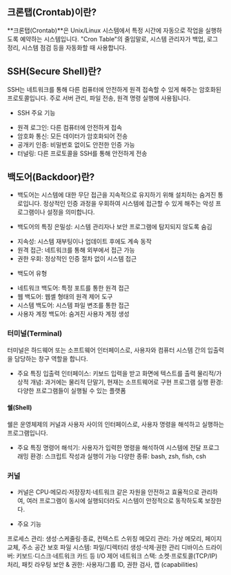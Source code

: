## 크론탭(Crontab)이란?

**크론탭(Crontab)**은 Unix/Linux 시스템에서 특정 시간에 자동으로 작업을 실행하도록 예약하는 시스템입니다. "Cron Table"의 줄임말로, 시스템 관리자가 백업, 로그 정리, 시스템 점검 등을 자동화할 때 사용합니다.

## SSH(Secure Shell)란?

SSH는 네트워크를 통해 다른 컴퓨터에 안전하게 원격 접속할 수 있게 해주는 암호화된 프로토콜입니다. 주로 서버 관리, 파일 전송, 원격 명령 실행에 사용됩니다.

* SSH 주요 기능
- 원격 로그인: 다른 컴퓨터에 안전하게 접속
- 암호화 통신: 모든 데이터가 암호화되어 전송
- 공개키 인증: 비밀번호 없이도 안전한 인증 가능
- 터널링: 다른 프로토콜을 SSH를 통해 안전하게 전송

## 백도어(Backdoor)란?

* 백도어는 시스템에 대한 무단 접근을 지속적으로 유지하기 위해 설치하는 숨겨진 통로입니다. 정상적인 인증 과정을 우회하여 시스템에 접근할 수 있게 해주는 악성 프로그램이나 설정을 의미합니다.

* 백도어의 특징
은밀성: 시스템 관리자나 보안 프로그램에 탐지되지 않도록 숨김
- 지속성: 시스템 재부팅이나 업데이트 후에도 계속 동작
- 원격 접근: 네트워크를 통해 외부에서 접근 가능
- 권한 우회: 정상적인 인증 절차 없이 시스템 접근

* 백도어 유형
- 네트워크 백도어: 특정 포트를 통한 원격 접근
- 웹 백도어: 웹셸 형태의 원격 제어 도구
- 시스템 백도어: 시스템 파일 변조를 통한 접근
- 사용자 계정 백도어: 숨겨진 사용자 계정 생성

### 터미널(Terminal)
터미널은 하드웨어 또는 소프트웨어 인터페이스로, 사용자와 컴퓨터 시스템 간의 입출력을 담당하는 창구 역할을 합니다.

- 주요 특징
입출력 인터페이스: 키보드 입력을 받고 화면에 텍스트를 출력
물리적/가상적 개념: 과거에는 물리적 단말기, 현재는 소프트웨어로 구현
프로그램 실행 환경: 다양한 프로그램들이 실행될 수 있는 플랫폼

#### 쉘(Shell)
쉘은 운영체제의 커널과 사용자 사이의 인터페이스로, 사용자 명령을 해석하고 실행하는 프로그램입니다.

- 주요 특징
명령어 해석기: 사용자가 입력한 명령을 해석하여 시스템에 전달
프로그래밍 환경: 스크립트 작성과 실행이 가능
다양한 종류: bash, zsh, fish, csh 

### 커널

* 커널은 CPU·메모리·저장장치·네트워크 같은 자원을 안전하고 효율적으로 관리하여, 여러 프로그램이 동시에 실행되더라도 시스템이 안정적으로 동작하도록 보장한다.

- 주요 기능

프로세스 관리: 생성·스케줄링·종료, 컨텍스트 스위칭
메모리 관리: 가상 메모리, 페이지 교체, 주소 공간 보호
파일 시스템: 파일/디렉터리 생성·삭제·권한 관리
디바이스 드라이버: 키보드·디스크·네트워크 카드 등 I/O 제어
네트워크 스택: 소켓·프로토콜(TCP/IP) 처리, 패킷 라우팅
보안 & 권한: 사용자/그룹 ID, 권한 검사, 캡 (capabilities)